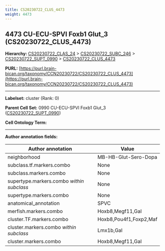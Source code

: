 ```yaml
---
title: CS20230722_CLUS_4473
weight: 4473
---
```

## 4473 CU-ECU-SPVI Foxb1 Glut_3 (CS20230722_CLUS_4473)
<b>Hierarchy: </b>
[CS20230722_CLAS_24](../CS20230722_CLAS_24) >
[CS20230722_SUBC_246](../CS20230722_SUBC_246) >
[CS20230722_SUPT_0990](../CS20230722_SUPT_0990) >
[CS20230722_CLUS_4473](../CS20230722_CLUS_4473)

**PURL:** [https://purl.brain-bican.org/taxonomy/CCN20230722/CS20230722_CLUS_4473](https://purl.brain-bican.org/taxonomy/CCN20230722/CS20230722_CLUS_4473)

---


**Labelset:** cluster (Rank: 0)

**Parent Cell Set:** 0990 CU-ECU-SPVI Foxb1 Glut_3 ([CS20230722_SUPT_0990](../CS20230722_SUPT_0990))



**Cell Ontology Term:** 

[MARKER GENES.]: #


---

[TRANSFERRED ANNOTATIONS.]: #


[AUTHOR ANNOTATION FIELDS.]: #


**Author annotation fields:**

| Author annotation | Value |
|-------------------|-------|
|neighborhood|MB-HB-Glut-Sero-Dopa|
|subclass.tf.markers.combo|None|
|subclass.markers.combo|None|
|supertype.markers.combo _within subclass_|None|
|supertype.markers.combo|None|
|anatomical_annotation|SPVC|
|merfish.markers.combo|Hoxb8,Megf11,Gal|
|cluster.TF.markers.combo|Hoxb8,Pou4f1,Foxp2,Maf|
|cluster.markers.combo _within subclass_|Lmx1b,Gal|
|cluster.markers.combo|Hoxb8,Megf11,Gal|
